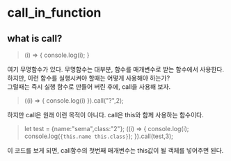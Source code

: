 # call_in_function
## what is call?
> (i) => {
    console.log(i);
}

여기 무명함수가 있다. 무명함수는 대부분, 함수를 매개변수로 받는 함수에서 사용한다. 하지만, 이런 함수를 실행시켜야 할때는 어떻게 사용해야 하는가?  
그럴때는 즉시 실행 함수로 만들어 버린 후에, call을 사용해 보자.
> ((i) => {
    console.log(i)
}).call("?",2);

하지만 call은 원래 이런 목적이 아니다. call은 this와 함께 사용하는 함수이다.  
> let test = {name:"sema",class:"2"}; 
((i) => {
	console.log(i);
	console.log(`{this.name this.class}`);
}).call(test,3);

이 코드를 보게 되면, call함수의 첫번째 매개변수는 this값이 될 객체를 넣어주면 된다.  

